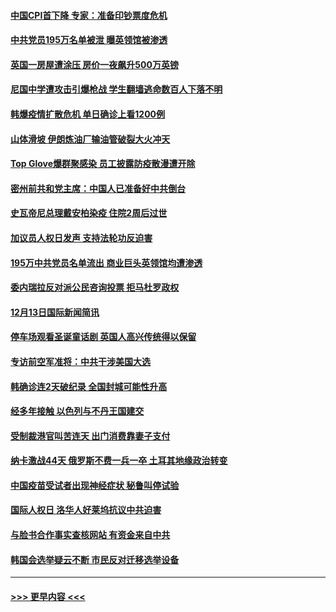 #### [中国CPI首下降 专家：准备印钞票度危机](../pages/prog202/a103009723.md?t=12150451) 
#### [中共党员195万名单被泄 曝英领馆被渗透](../pages/prog202/a103009668.md?t=12150451) 
#### [英国一房屋遭涂压 房价一夜飙升500万英镑](../pages/prog202/a103009484.md?t=12150451) 
#### [尼国中学遭攻击引爆枪战 学生翻墙逃命数百人下落不明](../pages/prog202/a103009493.md?t=12150451) 
#### [韩爆疫情扩散危机 单日确诊上看1200例](../pages/prog202/a103009479.md?t=12150451) 
#### [山体滑坡 伊朗炼油厂输油管破裂大火冲天](../pages/prog202/a103009450.md?t=12150451) 
#### [Top Glove爆群聚感染 员工披露防疫散漫遭开除](../pages/prog202/a103009374.md?t=12150451) 
#### [密州前共和党主席：中国人已准备好中共倒台](../pages/prog202/a103009379.md?t=12150451) 
#### [史瓦帝尼总理戴安柏染疫 住院2周后过世](../pages/prog202/a103009296.md?t=12150451) 
#### [加议员人权日发声 支持法轮功反迫害](../pages/prog202/a103009108.md?t=12150451) 
#### [195万中共党员名单流出 商业巨头英领馆均遭渗透](../pages/prog202/a103009090.md?t=12150451) 
#### [委内瑞拉反对派公民咨询投票 拒马杜罗政权](../pages/prog202/a103009044.md?t=12150451) 
#### [12月13日国际新闻简讯](../pages/prog202/a103009030.md?t=12150451) 
#### [停车场观看圣诞童话剧 英国人高兴传统得以保留](../pages/prog202/a103009028.md?t=12150451) 
#### [专访前空军准将：中共干涉美国大选](../pages/prog202/a103009007.md?t=12150451) 
#### [韩确诊连2天破纪录 全国封城可能性升高](../pages/prog202/a103008958.md?t=12150451) 
#### [经多年接触 以色列与不丹王国建交](../pages/prog202/a103008765.md?t=12150451) 
#### [受制裁港官叫苦连天 出门消费靠妻子支付](../pages/prog202/a103008752.md?t=12150451) 
#### [纳卡激战44天 俄罗斯不费一兵一卒 土耳其地缘政治转变](../pages/prog202/a103008721.md?t=12150451) 
#### [中国疫苗受试者出现神经症状 秘鲁叫停试验](../pages/prog202/a103008507.md?t=12150451) 
#### [国际人权日 洛华人好莱坞抗议中共迫害](../pages/prog202/a103008449.md?t=12150451) 
#### [与脸书合作事实查核网站 有资金来自中共](../pages/prog202/a103008385.md?t=12150451) 
#### [韩国会选举疑云不断 市民反对迁移选举设备](../pages/prog202/a103008343.md?t=12150451) 

----
#### [ >>> 更早内容 <<< ](../indexes/prog202-earlier.md)
